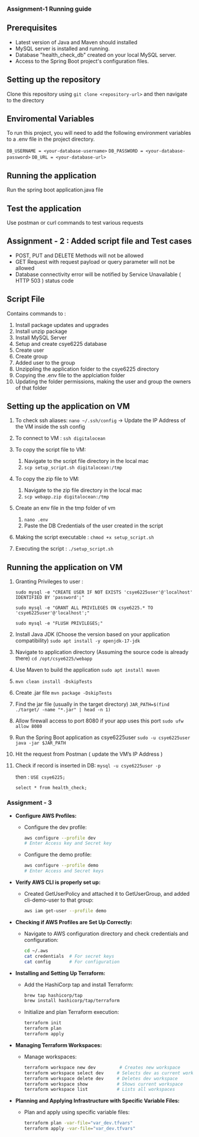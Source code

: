 ### Assignment-1 Running guide

## Prerequisites
- Latest version of Java and Maven should installed
- MySQL server is installed and running.
- Database "health_check_db" created on your local MySQL server.
- Access to the Spring Boot project's configuration files.

## Setting up the repository
Clone this repository using `git clone <repository-url>` and then navigate to the directory

## Enviromental Variables
To run this project, you will need to add the following environment variables to a .env file in the project directory.

`DB_USERNAME = <your-database-username>`
`DB_PASSWORD = <your-database-password>`
`DB_URL = <your-database-url>`

## Running the application
Run the spring boot application.java file 


## Test the application
Use postman or curl commands to test various requests

## Assignment - 2 : Added script file and Test cases

- POST, PUT and DELETE Methods will not be allowed
- GET Request with request payload or query parameter will not be allowed
- Database connectivity error will be notified by Service Unavailable ( HTTP 503 ) status code

## Script File

Contains commands to :
1. Install package updates and upgrades
2. Install unzip package
3. Install MySQL Server
4. Setup and create csye6225 database
5. Create user
6. Create group
7. Added user to the group
8. Unzippling the application folder to the csye6225 directory
9. Copying the .env file to the applciation folder
10. Updating the folder permissions, making the user and group the owners of that folder

## Setting up the application on VM
1. To check ssh aliases: 
    `nano ~/.ssh/config`
	-> Update the IP Address of the VM inside the ssh config

2. To connect to VM : 
    `ssh digitalocean`

3. To copy the script file to VM: 
	1. Navigate to the script file directory in the local mac
	2. `scp setup_script.sh digitalocean:/tmp`

4. To copy the zip file to VM:
	1. Navigate to the zip file directory in the local mac
	2. `scp webapp.zip digitalocean:/tmp`

5. Create an env file in the tmp folder of vm
    1. `nano .env`
    2. Paste the DB Credentials of the user created in the script

6. Making the script executable : 
    `chmod +x setup_script.sh`

7. Executing the script : 
    `./setup_script.sh`

## Running the application on VM


1. Granting Privileges to user : 

    `sudo mysql -e "CREATE USER IF NOT EXISTS 'csye6225user'@'localhost' IDENTIFIED BY 'password';"` 

    `sudo mysql -e "GRANT ALL PRIVILEGES ON csye6225.* TO 'csye6225user'@'localhost';"`

    `sudo mysql -e "FLUSH PRIVILEGES;"`

2. Install Java JDK (Choose the version based on your application compatibility) 
    `sudo apt install -y openjdk-17-jdk`

3. Navigate to application directory (Assuming the source code is already there) 
    `cd /opt/csye6225/webapp` 

4. Use Maven to build the application 
    `sudo apt install maven`

5.  `mvn clean install -DskipTests`

6. Create .jar file
    `mvn package -DskipTests` 

7. Find the jar file (usually in the target directory) 
    `JAR_PATH=$(find ./target/ -name "*.jar" | head -n 1)`

8. Allow firewall access to port 8080 if your app uses this port 
    `sudo ufw allow 8080` 

9. Run the Spring Boot application as csye6225user 
    `sudo -u csye6225user java -jar $JAR_PATH` 

10. Hit the request from Postman ( update the VM’s IP Address ) 

11. Check if record is inserted in DB:
    `mysql -u csye6225user -p`

    then : `USE csye6225;`

    `select * from health_check;`


### Assignment - 3


- **Configure AWS Profiles:**
  - Configure the dev profile:
    ```bash
    aws configure --profile dev
    # Enter Access key and Secret key
    ```
  - Configure the demo profile:
    ```bash
    aws configure --profile demo
    # Enter Access and Secret keys
    ```

- **Verify AWS CLI is properly set up:**
  - Created GetUserPolicy and attached it to GetUserGroup, and added cli-demo-user to that group:
    ```bash
    aws iam get-user --profile demo
    ```

- **Checking if AWS Profiles are Set Up Correctly:**
  - Navigate to AWS configuration directory and check credentials and configuration:
    ```bash
    cd ~/.aws
    cat credentials  # For secret keys
    cat config       # For configuration
    ```

- **Installing and Setting Up Terraform:**
  - Add the HashiCorp tap and install Terraform:
    ```bash
    brew tap hashicorp/tap
    brew install hashicorp/tap/terraform
    ```
  - Initialize and plan Terraform execution:
    ```bash
    terraform init
    terraform plan
    terraform apply
    ```

- **Managing Terraform Workspaces:**
  - Manage workspaces:
    ```bash
    terraform workspace new dev         # Creates new workspace
    terraform workspace select dev     # Selects dev as current workspace
    terraform workspace delete dev     # Deletes dev workspace
    terraform workspace show           # Shows current workspace
    terraform workspace list           # Lists all workspaces
    ```

- **Planning and Applying Infrastructure with Specific Variable Files:**
  - Plan and apply using specific variable files:
    ```bash
    terraform plan -var-file="var_dev.tfvars"
    terraform apply -var-file="var_dev.tfvars"
    ```
